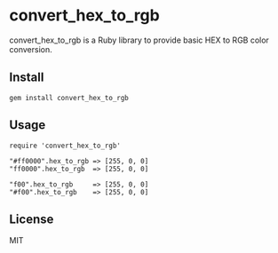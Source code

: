 # convert_hex_to_rgb

convert_hex_to_rgb is a Ruby library to provide basic HEX to RGB color conversion.

## Install

```
gem install convert_hex_to_rgb
```
## Usage

```
require 'convert_hex_to_rgb'

"#ff0000".hex_to_rgb => [255, 0, 0]
"ff0000".hex_to_rgb  => [255, 0, 0]

"f00".hex_to_rgb     => [255, 0, 0]
"#f00".hex_to_rgb    => [255, 0, 0]
```
## License

MIT
